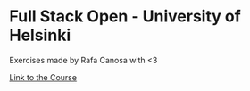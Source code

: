 <h1>Full Stack Open - University of Helsinki</h1>
<p>Exercises made by Rafa Canosa with <3 </p>
<a href="https://fullstackopen.com/es/">Link to the Course</a>
